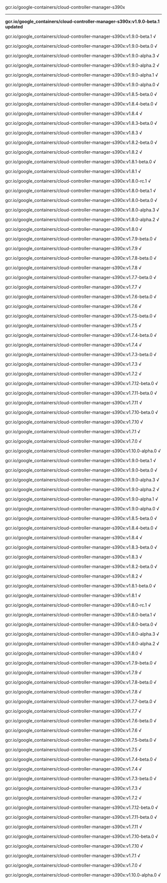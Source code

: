 gcr.io/google-containers/cloud-controller-manager-s390x 

----
**gcr.io/google_containers/cloud-controller-manager-s390x:v1.9.0-beta.1 updated**

gcr.io/google_containers/cloud-controller-manager-s390x:v1.9.0-beta.1 √

gcr.io/google_containers/cloud-controller-manager-s390x:v1.9.0-beta.0 √

gcr.io/google_containers/cloud-controller-manager-s390x:v1.9.0-alpha.3 √

gcr.io/google_containers/cloud-controller-manager-s390x:v1.9.0-alpha.2 √

gcr.io/google_containers/cloud-controller-manager-s390x:v1.9.0-alpha.1 √

gcr.io/google_containers/cloud-controller-manager-s390x:v1.9.0-alpha.0 √

gcr.io/google_containers/cloud-controller-manager-s390x:v1.8.5-beta.0 √

gcr.io/google_containers/cloud-controller-manager-s390x:v1.8.4-beta.0 √

gcr.io/google_containers/cloud-controller-manager-s390x:v1.8.4 √

gcr.io/google_containers/cloud-controller-manager-s390x:v1.8.3-beta.0 √

gcr.io/google_containers/cloud-controller-manager-s390x:v1.8.3 √

gcr.io/google_containers/cloud-controller-manager-s390x:v1.8.2-beta.0 √

gcr.io/google_containers/cloud-controller-manager-s390x:v1.8.2 √

gcr.io/google_containers/cloud-controller-manager-s390x:v1.8.1-beta.0 √

gcr.io/google_containers/cloud-controller-manager-s390x:v1.8.1 √

gcr.io/google_containers/cloud-controller-manager-s390x:v1.8.0-rc.1 √

gcr.io/google_containers/cloud-controller-manager-s390x:v1.8.0-beta.1 √

gcr.io/google_containers/cloud-controller-manager-s390x:v1.8.0-beta.0 √

gcr.io/google_containers/cloud-controller-manager-s390x:v1.8.0-alpha.3 √

gcr.io/google_containers/cloud-controller-manager-s390x:v1.8.0-alpha.2 √

gcr.io/google_containers/cloud-controller-manager-s390x:v1.8.0 √

gcr.io/google_containers/cloud-controller-manager-s390x:v1.7.9-beta.0 √

gcr.io/google_containers/cloud-controller-manager-s390x:v1.7.9 √

gcr.io/google_containers/cloud-controller-manager-s390x:v1.7.8-beta.0 √

gcr.io/google_containers/cloud-controller-manager-s390x:v1.7.8 √

gcr.io/google_containers/cloud-controller-manager-s390x:v1.7.7-beta.0 √

gcr.io/google_containers/cloud-controller-manager-s390x:v1.7.7 √

gcr.io/google_containers/cloud-controller-manager-s390x:v1.7.6-beta.0 √

gcr.io/google_containers/cloud-controller-manager-s390x:v1.7.6 √

gcr.io/google_containers/cloud-controller-manager-s390x:v1.7.5-beta.0 √

gcr.io/google_containers/cloud-controller-manager-s390x:v1.7.5 √

gcr.io/google_containers/cloud-controller-manager-s390x:v1.7.4-beta.0 √

gcr.io/google_containers/cloud-controller-manager-s390x:v1.7.4 √

gcr.io/google_containers/cloud-controller-manager-s390x:v1.7.3-beta.0 √

gcr.io/google_containers/cloud-controller-manager-s390x:v1.7.3 √

gcr.io/google_containers/cloud-controller-manager-s390x:v1.7.2 √

gcr.io/google_containers/cloud-controller-manager-s390x:v1.7.12-beta.0 √

gcr.io/google_containers/cloud-controller-manager-s390x:v1.7.11-beta.0 √

gcr.io/google_containers/cloud-controller-manager-s390x:v1.7.11 √

gcr.io/google_containers/cloud-controller-manager-s390x:v1.7.10-beta.0 √

gcr.io/google_containers/cloud-controller-manager-s390x:v1.7.10 √

gcr.io/google_containers/cloud-controller-manager-s390x:v1.7.1 √

gcr.io/google_containers/cloud-controller-manager-s390x:v1.7.0 √

gcr.io/google_containers/cloud-controller-manager-s390x:v1.10.0-alpha.0 √

gcr.io/google_containers/cloud-controller-manager-s390x:v1.9.0-beta.1 √

gcr.io/google_containers/cloud-controller-manager-s390x:v1.9.0-beta.0 √

gcr.io/google_containers/cloud-controller-manager-s390x:v1.9.0-alpha.3 √

gcr.io/google_containers/cloud-controller-manager-s390x:v1.9.0-alpha.2 √

gcr.io/google_containers/cloud-controller-manager-s390x:v1.9.0-alpha.1 √

gcr.io/google_containers/cloud-controller-manager-s390x:v1.9.0-alpha.0 √

gcr.io/google_containers/cloud-controller-manager-s390x:v1.8.5-beta.0 √

gcr.io/google_containers/cloud-controller-manager-s390x:v1.8.4-beta.0 √

gcr.io/google_containers/cloud-controller-manager-s390x:v1.8.4 √

gcr.io/google_containers/cloud-controller-manager-s390x:v1.8.3-beta.0 √

gcr.io/google_containers/cloud-controller-manager-s390x:v1.8.3 √

gcr.io/google_containers/cloud-controller-manager-s390x:v1.8.2-beta.0 √

gcr.io/google_containers/cloud-controller-manager-s390x:v1.8.2 √

gcr.io/google_containers/cloud-controller-manager-s390x:v1.8.1-beta.0 √

gcr.io/google_containers/cloud-controller-manager-s390x:v1.8.1 √

gcr.io/google_containers/cloud-controller-manager-s390x:v1.8.0-rc.1 √

gcr.io/google_containers/cloud-controller-manager-s390x:v1.8.0-beta.1 √

gcr.io/google_containers/cloud-controller-manager-s390x:v1.8.0-beta.0 √

gcr.io/google_containers/cloud-controller-manager-s390x:v1.8.0-alpha.3 √

gcr.io/google_containers/cloud-controller-manager-s390x:v1.8.0-alpha.2 √

gcr.io/google_containers/cloud-controller-manager-s390x:v1.8.0 √

gcr.io/google_containers/cloud-controller-manager-s390x:v1.7.9-beta.0 √

gcr.io/google_containers/cloud-controller-manager-s390x:v1.7.9 √

gcr.io/google_containers/cloud-controller-manager-s390x:v1.7.8-beta.0 √

gcr.io/google_containers/cloud-controller-manager-s390x:v1.7.8 √

gcr.io/google_containers/cloud-controller-manager-s390x:v1.7.7-beta.0 √

gcr.io/google_containers/cloud-controller-manager-s390x:v1.7.7 √

gcr.io/google_containers/cloud-controller-manager-s390x:v1.7.6-beta.0 √

gcr.io/google_containers/cloud-controller-manager-s390x:v1.7.6 √

gcr.io/google_containers/cloud-controller-manager-s390x:v1.7.5-beta.0 √

gcr.io/google_containers/cloud-controller-manager-s390x:v1.7.5 √

gcr.io/google_containers/cloud-controller-manager-s390x:v1.7.4-beta.0 √

gcr.io/google_containers/cloud-controller-manager-s390x:v1.7.4 √

gcr.io/google_containers/cloud-controller-manager-s390x:v1.7.3-beta.0 √

gcr.io/google_containers/cloud-controller-manager-s390x:v1.7.3 √

gcr.io/google_containers/cloud-controller-manager-s390x:v1.7.2 √

gcr.io/google_containers/cloud-controller-manager-s390x:v1.7.12-beta.0 √

gcr.io/google_containers/cloud-controller-manager-s390x:v1.7.11-beta.0 √

gcr.io/google_containers/cloud-controller-manager-s390x:v1.7.11 √

gcr.io/google_containers/cloud-controller-manager-s390x:v1.7.10-beta.0 √

gcr.io/google_containers/cloud-controller-manager-s390x:v1.7.10 √

gcr.io/google_containers/cloud-controller-manager-s390x:v1.7.1 √

gcr.io/google_containers/cloud-controller-manager-s390x:v1.7.0 √

gcr.io/google_containers/cloud-controller-manager-s390x:v1.10.0-alpha.0 √

